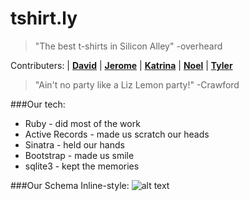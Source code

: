 # tshirt.ly

>"The best t-shirts in Silicon Alley"
>  -overheard

Contributers:
| [**David**](https://github.com/DavideDaniel)
| [**Jerome**](https://github.com/JeromeHardaway)
| [**Katrina**](https://github.com/katrinagardner)
| [**Noel**](https://github.com/mrbernz)
| [**Tyler**](https://github.com/TylerNodell)


>"Ain't no party like a Liz Lemon party!"
> -Crawford 

###Our tech:
* Ruby - did most of the work
* Active Records - made us scratch our heads
* Sinatra - held our hands
* Bootstrap - made us smile
* sqlite3 - kept the memories

###Our Schema
Inline-style: 
![alt text](https://github.com/mrbernz/tshirtly/blob/master/tshirts_schema.jpg)
